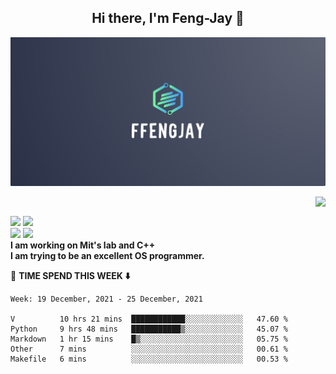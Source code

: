 <h2 align="center"> Hi there, I'm Feng-Jay 👋 </h2>  

![](https://github.com/Feng-Jay/DataStruct/blob/master/Image/1.png)  

<img align="right" src="https://github-readme-stats.vercel.app/api?username=Feng-Jay&show_icons=true&icon_color=CE1D2D&text_color=718096&bg_color=ffffff&hide_title=true" />


&emsp;

![](https://visitor-badge.glitch.me/badge?page_id=Feng-Jay.readme)
![](https://img.shields.io/badge/Concentrate-Cpp-blue)  
![](https://img.shields.io/badge/Rust-primer-orange)
![](https://img.shields.io/badge/Target-OS-9cf)  
**I am working on Mit's lab and C++**  
**I am trying to be an excellent OS programmer.**  


📘 **TIME SPEND THIS WEEK ⬇️**
<!--START_SECTION:waka-->
```text
Week: 19 December, 2021 - 25 December, 2021

V          10 hrs 21 mins  ████████████░░░░░░░░░░░░░   47.60 % 
Python     9 hrs 48 mins   ███████████▒░░░░░░░░░░░░░   45.07 % 
Markdown   1 hr 15 mins    █▒░░░░░░░░░░░░░░░░░░░░░░░   05.75 % 
Other      7 mins          ░░░░░░░░░░░░░░░░░░░░░░░░░   00.61 % 
Makefile   6 mins          ░░░░░░░░░░░░░░░░░░░░░░░░░   00.53 % 
```
<!--END_SECTION:waka-->
